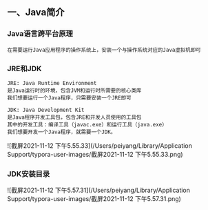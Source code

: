 ## 一、Java简介

### Java语言跨平台原理

```
在需要运行Java应用程序的操作系统上，安装一个与操作系统对应的Java虚拟机即可
```

### JRE和JDK

```
JRE: Java Runtime Environment
是Java运行时的环境，包含JVM和运行时所需要的核心类库
我们想要运行一个Java程序，只需要安装一个JRE即可

JDK: Java Development Kit
是Java程序开发工具包，包含JRE和开发人员使用的工具包
其中的开发工具：编译工具（javac.exe）和运行工具（java.exe）
我们想要开发一个Java程序，就需要一个JDK。
```

![截屏2021-11-12 下午5.55.33](/Users/peiyang/Library/Application Support/typora-user-images/截屏2021-11-12 下午5.55.33.png)

### JDK安装目录

![截屏2021-11-12 下午5.57.31](/Users/peiyang/Library/Application Support/typora-user-images/截屏2021-11-12 下午5.57.31.png)























